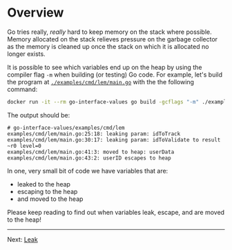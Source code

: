 # Overview

Go tries really, _really_ hard to keep memory on the stack where possible. Memory allocated on the stack relieves pressure on the garbage collector as the memory is cleaned up once the stack on which it is allocated no longer exists.

It is possible to see which variables end up on the heap by using the compiler flag `-m` when building (or testing) Go code. For example, let's build the program at [`./examples/cmd/lem/main.go`](../../examples/cmd/lem/main.go) with the the following command:

```bash
docker run -it --rm go-interface-values go build -gcflags "-m" ./examples/cmd/lem
```

The output should be:

```
# go-interface-values/examples/cmd/lem
examples/cmd/lem/main.go:25:18: leaking param: idToTrack
examples/cmd/lem/main.go:30:17: leaking param: idToValidate to result ~r0 level=0
examples/cmd/lem/main.go:41:3: moved to heap: userData
examples/cmd/lem/main.go:43:2: userID escapes to heap
```

In one, very small bit of code we have variables that are:

* leaked to the heap
* escaping to the heap
* and moved to the heap

Please keep reading to find out when variables leak, escape, and are moved to the heap!

---

Next: [Leak](./0-leak.md)
